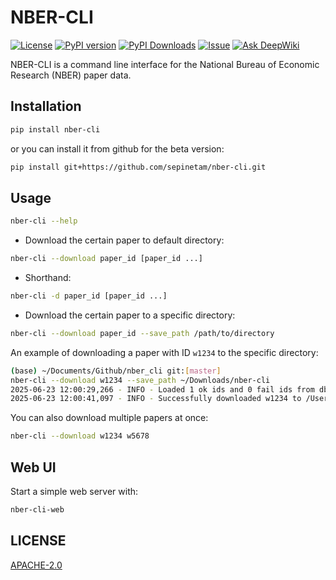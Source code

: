 # NBER-CLI

[![License](https://img.shields.io/badge/License-Apache%202.0-blue.svg)](https://opensource.org/licenses/Apache-2.0)
[![PyPI version](https://img.shields.io/pypi/v/nber-cli.svg)](https://pypi.org/project/nber-cli/)
[![PyPI Downloads](https://static.pepy.tech/badge/nber-cli)](https://pepy.tech/projects/nber-cli)
[![Issue](https://img.shields.io/badge/Issue-report-green.svg)](https://github.com/sepinetam/nber-cli/issues/new)
[![Ask DeepWiki](https://deepwiki.com/badge.svg)](https://deepwiki.com/SepineTam/nber-cli)

NBER-CLI is a command line interface for the National Bureau of Economic Research (NBER) paper data.


## Installation
```bash
pip install nber-cli
```

or you can install it from github for the beta version:
```bash
pip install git+https://github.com/sepinetam/nber-cli.git
```

## Usage
```bash
nber-cli --help
```

- Download the certain paper to default directory:
```bash
nber-cli --download paper_id [paper_id ...]
```

- Shorthand:
```bash
nber-cli -d paper_id [paper_id ...]
```

- Download the certain paper to a specific directory:
```bash
nber-cli --download paper_id --save_path /path/to/directory
```

An example of downloading a paper with ID `w1234` to the specific directory:
```bash
(base) ~/Documents/Github/nber_cli git:[master]
nber-cli --download w1234 --save_path ~/Downloads/nber-cli
2025-06-23 12:00:29,266 - INFO - Loaded 1 ok ids and 0 fail ids from db.
2025-06-23 12:00:41,097 - INFO - Successfully downloaded w1234 to /Users/sepinetam/Downloads/nber-cli/w1234.pdf

```

You can also download multiple papers at once:
```bash
nber-cli --download w1234 w5678
```
## Web UI

Start a simple web server with:
```bash
nber-cli-web
```


## LICENSE
[APACHE-2.0](LICENSE)
